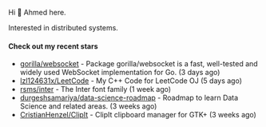 Hi 👋 Ahmed here.

Interested in distributed systems.

#### Check out my recent stars

- [gorilla/websocket](https://github.com/gorilla/websocket) - Package gorilla/websocket is a fast, well-tested and widely used WebSocket implementation for Go. (3 days ago)
- [lzl124631x/LeetCode](https://github.com/lzl124631x/LeetCode) - My C&#43;&#43; Code for LeetCode OJ (5 days ago)
- [rsms/inter](https://github.com/rsms/inter) - The Inter font family (1 week ago)
- [durgeshsamariya/data-science-roadmap](https://github.com/durgeshsamariya/data-science-roadmap) - Roadmap to learn Data Science and related areas. (3 weeks ago)
- [CristianHenzel/ClipIt](https://github.com/CristianHenzel/ClipIt) - ClipIt clipboard manager for GTK&#43; (3 weeks ago)

